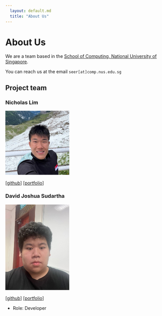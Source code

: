 ```yaml
---
  layout: default.md
  title: "About Us"
---
```


# About Us

We are a team based in the [School of Computing, National University of Singapore](http://www.comp.nus.edu.sg).

You can reach us at the email `seer[at]comp.nus.edu.sg`

## Project team

### Nicholas Lim

<img src="images/nicholaslimzixian.png" width="200px">

[[github](https://github.com/nicholaslimzixian)]
[[portfolio](team/nicholaslimzixian.md)]

### David Joshua Sudartha

<img src="images/djsudartha.png" width="200px">

[[github](https://github.com/DJsudartha)]
[[portfolio](team/djsudartha.md)]

* Role: Developer
